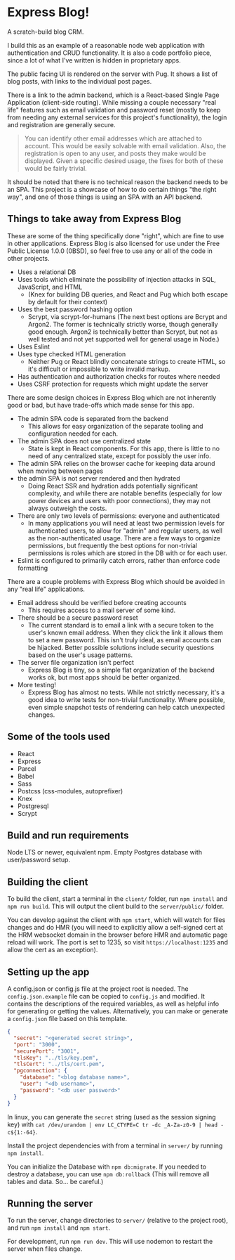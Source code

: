 # Express Blog!
A scratch-build blog CRM.

I build this as an example of a reasonable node web application with authentication and CRUD functionality. It is also a code portfolio piece, since a lot of what I've written is hidden in proprietary apps.

The public facing UI is rendered on the server with Pug. It shows a list of blog posts, with links to the individual post pages.

There is a link to the admin backend, which is a React-based Single Page Application (client-side routing). While missing a couple necessary "real life" features such as email validation and password reset (mostly to keep from needing any external services for this project's functionality), the login and registration are generally secure.

> You can identify other email addresses which are attached to account. This would be easily solvable with email validation. Also, the registration is open to any user, and posts they make would be displayed. Given a specific desired usage, the fixes for both of these would be fairly trivial.

It should be noted that there is no technical reason the backend needs to be an SPA. This project is a showcase of how to do certain things "the right way", and one of those things is using an SPA with an API backend.

## Things to take away from Express Blog

These are some of the thing specifically done "right", which are fine to use in other applications. Express Blog is also licensed for use under the Free Public License 1.0.0 (0BSD), so feel free to use any or all of the code in other projects.

- Uses a relational DB
- Uses tools which eliminate the possibility of injection attacks in SQL, JavaScript, and HTML
  - (Knex for building DB queries, and React and Pug which both escape by default for their context)
- Uses the best password hashing option
  - Scrypt, via scrypt-for-humans (The next best options are Bcrypt and Argon2. The former is technically strictly worse, though generally good enough. Argon2 is technically better than Scrypt, but not as well tested and not yet supported well for general usage in Node.)
- Uses Eslint
- Uses type checked HTML generation
  - Neither Pug or React blindly concatenate strings to create HTML, so it's difficult or impossible to write invalid markup.
- Has authentication and authorization checks for routes where needed
- Uses CSRF protection for requests which might update the server

There are some design choices in Express Blog which are not inherently good or bad, but have trade-offs which made sense for this app.

- The admin SPA code is separated from the backend
  - This allows for easy organization of the separate tooling and configuration needed for each.
- The admin SPA does not use centralized state
  - State is kept in React components. For this app, there is little to no need of any centralized state, except for possibly the user info.
- The admin SPA relies on the browser cache for keeping data around when moving between pages
- the admin SPA is not server rendered and then hydrated
  - Doing React SSR and hydration adds potentially significant complexity, and while there are notable benefits (especially for low power devices and users with poor connections), they may not always outweigh the costs.
- There are only two levels of permissions: everyone and authenticated
  - In many applications you will need at least two permission levels for authenticated users, to allow for "admin" and regular users, as well as the non-authenticated usage. There are a few ways to organize permissions, but frequently the best options for non-trivial permissions is roles which are stored in the DB with or for each user.
- Eslint is configured to primarily catch errors, rather than enforce code formatting

There are a couple problems with Express Blog which should be avoided in any "real life" applications.

- Email address should be verified before creating accounts
  - This requires access to a mail server of some kind.
- There should be a secure password reset
  - The current standard is to email a link with a secure token to the user's known email address. When they click the link it allows them to set a new password. This isn't truly ideal, as email accounts can be hijacked. Better possible solutions include security questions based on the user's usage patterns.
- The server file organization isn't perfect
  - Express Blog is tiny, so a simple flat organization of the backend works ok, but most apps should be better organized.
- More testing!
  - Express Blog has almost no tests. While not strictly necessary, it's a good idea to write tests for non-trivial functionality. Where possible, even simple snapshot tests of rendering can help catch unexpected changes.

## Some of the tools used

- React
- Express
- Parcel
- Babel
- Sass
- Postcss (css-modules, autoprefixer)
- Knex
- Postgresql
- Scrypt

## Build and run requirements

Node LTS or newer, equivalent npm. Empty Postgres database with user/password setup.

## Building the client

To build the client, start a terminal in the `client/` folder, run `npm install` and `npm run build`. This will output the client build to the `server/public/` folder.

You can develop against the client with `npm start`, which will watch for files changes and do HMR (you will need to explicitly allow a self-signed cert at the HRM websocket domain in the browser before HMR and automatic page reload will work. The port is set to 1235, so visit `https://localhost:1235` and allow the cert as an exception).

## Setting up the app

A config.json or config.js file at the project root is needed. The `config.json.example` file can be copied to `config.js` and modified. It contains the descriptions of the required variables, as well as helpful info for generating or getting the values. Alternatively, you can make or generate a `config.json` file based on this template.
```json
{
  "secret": "<generated secret string>",
  "port": "3000",
  "securePort": "3001",
  "tlsKey": "../tls/key.pem",
  "tlsCert": "../tls/cert.pem",
  "pgconnection": {
    "database": "<blog database name>",
    "user": "<db username>",
    "password": "<db user password>"
  }
}
```
In linux, you can generate the `secret` string (used as the session signing key) with `cat /dev/urandom | env LC_CTYPE=C tr -dc _A-Za-z0-9 | head -c${1:-64}`.

Install the project dependencies with from a terminal in `server/` by running `npm install`.

You can initialize the Database with `npm db:migrate`. If you needed to destroy a database, you can use `npm db:rollback` (This will remove all tables and data. So... be careful.)

## Running the server

To run the server, change directories to `server/` (relative to the project root), and run `npm install` and `npm start`.

For development, run `npm run dev`. This will use nodemon to restart the server when files change.
